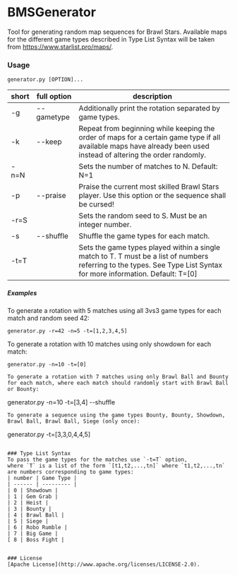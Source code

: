 # BMSGenerator
Tool for generating random map sequences for Brawl Stars. Available maps for the different game types described in Type List Syntax will be taken from https://www.starlist.pro/maps/.
### Usage
`generator.py [OPTION]...`

|short| full option| description |
| --- | ---------- | ----------- |
|-g   | --gametype   | Additionally print the rotation separated by game types. |
|-k   | --keep   | Repeat from beginning while keeping the order of maps for a certain game type if all available maps have already been used instead of altering the order randomly. |
|-n=N   |    | Sets the number of matches to N. Default: N=1|
|-p   | --praise   | Praise the current most skilled Brawl Stars player. Use this option or the sequence shall be cursed! |
|-r=S   |   | Sets the random seed to S. Must be an integer number. |
|-s   | --shuffle   | Shuffle the game types for each match. |
|-t=T   |   | Sets the game types played within a single match to T. T must be a list of numbers referring to the types. See Type List Syntax for more information. Default: T=[0]|

##### Examples
To generate a rotation with 5 matches using all 3vs3 game types for each match and random seed 42:
```
generator.py -r=42 -n=5 -t=[1,2,3,4,5] 
```
To generate a rotation with 10 matches using only showdown for each match:
```
generator.py -n=10 -t=[0] 
```
```
To generate a rotation with 7 matches using only Brawl Ball and Bounty for each match, where each match should randomly start with Brawl Ball or Bounty:
```
generator.py -n=10 -t=[3,4] --shuffle
```
To generate a sequence using the game types Bounty, Bounty, Showdown, Brawl Ball, Brawl Ball, Siege (only once):
```
generator.py -t=[3,3,0,4,4,5]
```

### Type List Syntax
To pass the game types for the matches use `-t=T` option,
where `T` is a list of the form `[t1,t2,...,tn]` where `t1,t2,...,tn` are numbers corresponding to game types:
| number | Game Type |
| ------ | --------- |
| 0 | Showdown | 
| 1 | Gem Grab | 
| 2 | Heist |
| 3 | Bounty | 
| 4 | Brawl Ball | 
| 5 | Siege | 
| 6 | Robo Rumble | 
| 7 | Big Game | 
[ 8 | Boss Fight |


### License
[Apache License](http://www.apache.org/licenses/LICENSE-2.0).
